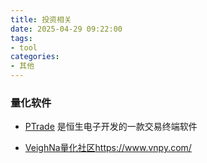 ```yaml
---
title: 投资相关
date: 2025-04-29 09:22:00
tags: 
- tool
categories: 
- 其他
---
```


### 量化软件
- [PTrade](https://ptradeapi.com/)
是恒生电子开发的一款交易终端软件

- [VeighNa量化社区]()https://www.vnpy.com/

